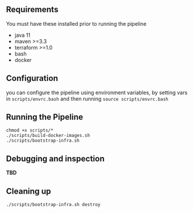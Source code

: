 ## Requirements

You must have these installed prior to running the pipeline
- java 11
- maven >=3.3
- terraform >=1.0
- bash
- docker

## Configuration

you can configure the pipeline using environment variables, by setting vars in `scripts/envrc.bash` and then running `source scripts/envrc.bash`

## Running the Pipeline

```
chmod +x scripts/*
./scripts/build-docker-images.sh
./scripts/bootstrap-infra.sh
```

## Debugging and inspection
**TBD**

## Cleaning up
```
./scripts/bootstrap-infra.sh destroy
```
